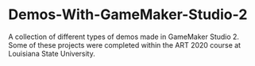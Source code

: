 # Demos-With-GameMaker-Studio-2
 A collection of different types of demos made in GameMaker Studio 2. Some of these projects were completed within the ART 2020 course at Louisiana State University.
